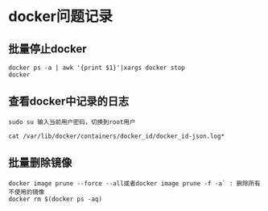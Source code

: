 # docker问题记录

## 批量停止docker

```linux
docker ps -a | awk '{print $1}'|xargs docker stop
docker
```

## 查看docker中记录的日志

```linux
sudo su 输入当前用户密码，切换到root用户

cat /var/lib/docker/containers/docker_id/docker_id-json.log*
```

## 批量删除镜像

```linux
docker image prune --force --all或者docker image prune -f -a` : 删除所有不使用的镜像
docker rm $(docker ps -aq)
```
